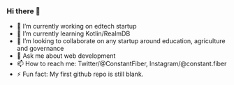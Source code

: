 ### Hi there 👋

- 🔭 I’m currently working on edtech startup
- 🌱 I’m currently learning Kotlin/RealmDB
- 👯 I’m looking to collaborate on any startup around education, agriculture and governance
- 💬 Ask me about web development
- 📫 How to reach me: Twitter/@ConstantFiber, Instagram/@constant.fiber
- ⚡ Fun fact: My first github repo is still blank.

<!--
**FiresideCode/FiresideCode** is a ✨ _special_ ✨ repository because its `README.md` (this file) appears on your GitHub profile.

Here are some ideas to get you started:

- 🔭 I’m currently working on ...
- 🌱 I’m currently learning ...
- 👯 I’m looking to collaborate on ...
- 🤔 I’m looking for help with ...
- 💬 Ask me about ...
- 📫 How to reach me: ...
- 😄 Pronouns: ...
- ⚡ Fun fact: ...
-->
